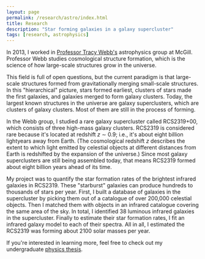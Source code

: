 ```yaml
---
layout: page
permalink: /research/astro/index.html
title: Research
description: "Star forming galaxies in a galaxy supercluster"
tags: [research, astrophysics]
---
```


In 2013, I worked in [Professor Tracy Webb's](http://www.physics.mcgill.ca/~webb/) astrophysics group at McGill. Professor Webb studies cosmological structure formation, which is the science of how large-scale structures grow in the universe. 

This field is full of open questions, but the current paradigm is that large-scale structures formed from gravitationally merging small-scale structures. In this "hierarchical" picture, stars formed earliest, clusters of stars made the first galaxies, and galaxies merged to form galaxy clusters. Today, the largest known structures in the universe are galaxy superclusters, which are clusters of galaxy clusters. Most of them are still in the process of forming.

In the Webb group, I studied a rare galaxy supercluster called RCS2319+00, which consists of three high-mass galaxy clusters. RCS2319 is considered rare because it's located at redshift *z* &sim; 0.9; i.e., it's about eight billion lightyears away from Earth. (The cosmological redshift *z* describes the extent to which light emitted by celestial objects at different distances from Earth is redshifted by the expansion of the universe.) Since most galaxy superclusters are still being assembled today, that means RCS2319 formed about eight billion years ahead of its time. 

My project was to quantify the star formation rates of the brightest infrared galaxies in RCS2319. These "starburst" galaxies can produce hundreds to thousands of stars per year. First, I built a database of galaxies in the supercluster by picking them out of a catalogue of over 200,000 celestial objects. Then I matched them with objects in an infrared catalogue covering the same area of the sky. In total, I identified 38 luminous infrared galaxies in the supercluster. Finally to estimate their star formation rates, I fit an infrared galaxy model to each of their spectra. All in all, I estimated the RCS2319 was forming about 2100 solar masses per year.

If you're interested in learning more, feel free to check out my undergraduate [physics thesis](/honphysthesis.pdf). 

<!-- 
and presented it with a poster at the 2014 Canadian Undergraduate Physics Conference in Kingston, Ontario.
-->